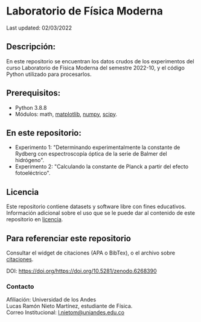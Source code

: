 # Laboratorio de Física Moderna
Last updated: 02/03/2022

## Descripción:
En este repositorio se encuentran los datos crudos de los experimentos del curso Laboratorio de Física Moderna del semestre 2022-10, y el código Python utilizado para procesarlos.

## Prerequisitos:
- Python 3.8.8
- Módulos: math, [matplotlib](https://matplotlib.org/stable/users/getting_started/), [numpy](https://numpy.org/install/), [scipy](https://scipy.org/install/).

## En este repositorio:

- Experimento 1: "Determinando experimentalmente la constante de Rydberg con espectroscopía óptica de la serie de Balmer del hidrógeno".
- Experimento 2: "Calculando la constante de Planck a partir del efecto fotoeléctrico".

## Licencia
Este repositorio contiene datasets y software libre con fines educativos.
Información adicional sobre el uso que se le puede dar al contenido de este repositorio en [licencia](https://github.com/Lucas-Nieto/Laboratorio_Fisica_Moderna/blob/main/LICENSE).

## Para referenciar este repositorio

Consultar el widget de citaciones (APA o BibTex), o el archivo sobre [citaciones](https://github.com/Lucas-Nieto/Laboratorio_Fisica_Moderna/blob/main/citation.cff).

DOI: https://doi.org/https://doi.org/10.5281/zenodo.6268390

### Contacto
Afiliación: Universidad de los Andes  
Lucas Ramón Nieto Martínez, estudiante de Física.  
Correo Institucional: l.nietom@uniandes.edu.co
